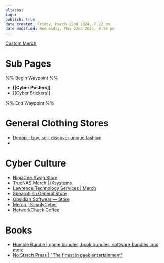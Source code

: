 ```yaml
---
aliases: 
tags: 
publish: true
date created: Friday, March 22nd 2024, 7:22 pm
date modified: Wednesday, May 22nd 2024, 8:58 pm
---
```


[Custom Merch](../⬇%20Tech%20Dropzone/Custom%20Merch/Custom%20Merch.md) 
# Sub Pages
%% Begin Waypoint %%
- **[[Cyber Posters]]**
- [[Cyber Stickers]]

%% End Waypoint %%
# General Clothing Stores
- [Depop - buy, sell, discover unique fashion](https://www.depop.com/)
- 
# Cyber Culture
- [NinjaOne Swag Store](https://ninjaone.postal.store/) 
- [TrueNAS Merch | iXsystems](https://www.truenasmerch.com/)
- [Lawrence Technology Services | Merch](https://lawrence-technology-services.creator-spring.com/)
- [Spearphish General Store](https://spearphish-general-store.myshopify.com/) 
- [Obsidian Softwear — Store](https://obsidian.md/softwear) 
- [Merch | SimplyCyber](https://www.simplycyber.io/store) 
- [NetworkChuck Coffee](https://store.networkchuck.com/)
# Books
- [Humble Bundle | game bundles, book bundles, software bundles, and more](https://www.humblebundle.com/) 
- [No Starch Press | "The finest in geek entertainment"](https://nostarch.com/)